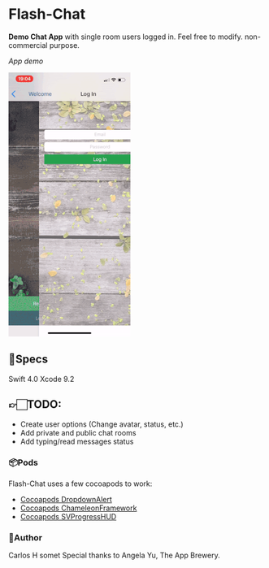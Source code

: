 # Flash-Chat

**Demo Chat App** with single room users logged in. Feel free to modify. 
non-commercial purpose.

*App demo*

<img src="/Images/demo.gif?raw=true">

## 📝Specs 
Swift 4.0 Xcode 9.2

## 👉🏻TODO:
- Create user options (Change avatar, status, etc.)
- Add private and public chat rooms
- Add typing/read messages status


### 📦Pods

Flash-Chat uses a few cocoapods to work:

- [Cocoapods DropdownAlert](Pods/DropdownAlert/README.md)
- [Cocoapods ChameleonFramework](Pods/ChameleonFramework/README.md)
- [Cocoapods SVProgressHUD](Pods/SVProgressHUD/README.md)

### 👤Author
Carlos H somet 
Special thanks to Angela Yu, The App Brewery.
